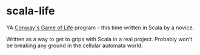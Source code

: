 scala-life
==========

YA [Conway's Game of Life](http://en.wikipedia.org/wiki/Conway%27s_Game_of_Life) program - this time written in Scala by a novice.

Written as a way to get to grips with Scala in a real project. Probably won't be breaking any ground
in the cellular automata world.